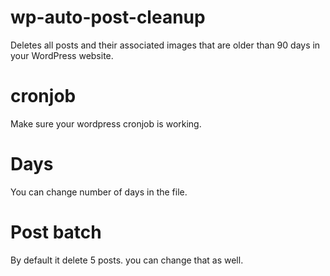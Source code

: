 # wp-auto-post-cleanup

Deletes all posts and their associated images that are older than 90 days in your WordPress website.

# cronjob

Make sure your wordpress cronjob is working. 

# Days

You can change number of days in the file.

# Post batch

By default it delete 5 posts. you can change that as well.
